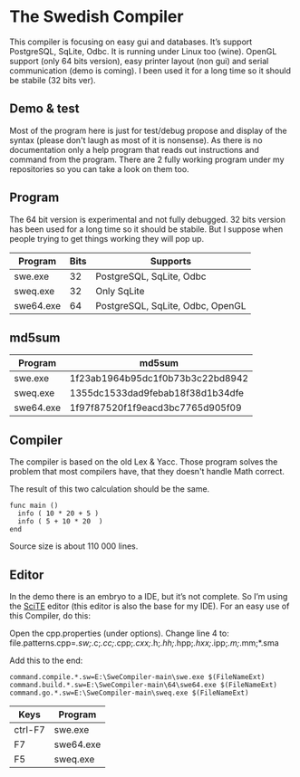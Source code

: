 # The Swedish Compiler
This compiler is focusing on easy gui and databases. It’s support PostgreSQL, SqLite, Odbc. It is running under Linux too (wine). OpenGL support (only 64 bits version), easy printer layout (non gui) and serial communication (demo is coming). I been used it for a long time so it should be stabile (32 bits ver).

##  Demo & test

Most of the program here is just for test/debug propose and display of the syntax (please don't laugh as most of it is nonsense).
As there is no documentation only a help program that reads out instructions and command from the program. There are 2 fully working program under my repositories so you can take a look on them too.


## Program

The 64 bit version is experimental and not fully debugged. 32 bits version has been used for a long time so it should be stabile. But I suppose when people trying to get things working they will pop up.
  
| Program | Bits | Supports |
| --- | --- | --- |
| swe.exe    | 32 | PostgreSQL, SqLite, Odbc         |
| sweq.exe   | 32 | Only SqLite                      |
| swe64.exe  | 64 | PostgreSQL, SqLite, Odbc, OpenGL |

## md5sum

| Program | md5sum |
| --- | --- |
| swe.exe    | 1f23ab1964b95dc1f0b73b3c22bd8942 |
| sweq.exe   | 1355dc1533dad9febab18f38d1b34dfe |
| swe64.exe  | 1f97f87520f1f9eacd3bc7765d905f09 |

## Compiler

The compiler is based on the old Lex & Yacc. Those program solves the problem that most compilers have, that they doesn't handle Math correct.   

The result of this two calculation should be the same. 

```
func main ()
  info ( 10 * 20 + 5 )
  info ( 5 + 10 * 20  )
end
```

Source size is about 110 000 lines.

## Editor

In the demo there is an embryo to a IDE, but it’s not complete.
So I’m using the [SciTE](https://scintilla.org/SciTE.html) editor (this editor is also the base for my IDE). 
For an easy use of this Compiler, do this:

Open the cpp.properties (under options).
Change line 4 to: file.patterns.cpp=*.sw;*.c;*.cc;*.cpp;*.cxx;*.h;*.hh;*.hpp;*.hxx;*.ipp;*.m;*.mm;*.sma

Add this to the end:
```
command.compile.*.sw=E:\SweCompiler-main\swe.exe $(FileNameExt)
command.build.*.sw=E:\SweCompiler-main\64\swe64.exe $(FileNameExt)
command.go.*.sw=E:\SweCompiler-main\sweq.exe $(FileNameExt)
```

| Keys | Program |
| --- | --- |
| ctrl-F7 | swe.exe |
| F7 | swe64.exe    |
| F5 | sweq.exe     |


